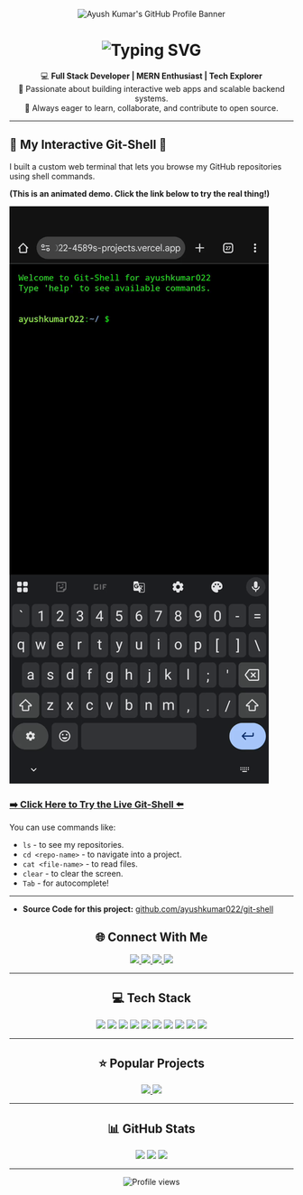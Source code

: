 <p align="center">
  <img src="https://socialify.git.ci/Ayushkumar022/Ayushkumar022/image?description=1&font=Inter&forks=1&issues=1&language=1&name=1&owner=1&pattern=Plus&pulls=1&stargazers=1&theme=Dark" alt="Ayush Kumar's GitHub Profile Banner" />
</p>

<h1 align="center">
  <img src="https://readme-typing-svg.herokuapp.com?font=Fira+Code&weight=600&size=28&pause=1000&color=00E6FE&center=true&vCenter=true&lines=Hi,+I'm+Ayush+Kumar;Full+Stack+Developer;Tech+Enthusiast" alt="Typing SVG" />
</h1>

<p align="center">
💻 <b>Full Stack Developer | MERN Enthusiast | Tech Explorer</b><br>
🚀 Passionate about building interactive web apps and scalable backend systems.<br>
🎯 Always eager to learn, collaborate, and contribute to open source.
</p>

---

## 🚀 My Interactive Git-Shell 🚀

I built a custom web terminal that lets you browse my GitHub repositories using shell commands.

**(This is an animated demo. Click the link below to try the real thing!)**

[![Git-Shell Demo](demo.gif)](https://git-shell-8senxlvly-ayushshaw022-4589s-projects.vercel.app/)

### [➡️ Click Here to Try the Live Git-Shell ⬅️](https://git-shell-8senxlvly-ayushshaw022-4589s-projects.vercel.app/)

You can use commands like:
* `ls` - to see my repositories.
* `cd <repo-name>` - to navigate into a project.
* `cat <file-name>` - to read files.
* `clear` - to clear the screen.
* `Tab` - for autocomplete!

---
* **Source Code for this project:** [github.com/ayushkumar022/git-shell](https://github.com/ayushkumar022/git-shell)

<h2 align="center">🌐 Connect With Me</h2>
<p align="center">
  <a href="https://linkedin.com/in/ayush-kumar-01173a205" target="_blank">
    <img src="https://img.shields.io/badge/LinkedIn-%230A66C2.svg?style=for-the-badge&logo=linkedin&logoColor=white" />
  </a>
  <a href="https://twitter.com/Ayushku33194603" target="_blank">
    <img src="https://img.shields.io/badge/Twitter-%231DA1F2.svg?style=for-the-badge&logo=twitter&logoColor=white" />
  </a>
  <a href="https://stackoverflow.com/users/your-id" target="_blank">
    <img src="https://img.shields.io/badge/Stackoverflow-%23F58025.svg?style=for-the-badge&logo=stackoverflow&logoColor=white" />
  </a>
  <a href="https://instagram.com/ayushkumar.92" target="_blank">
    <img src="https://img.shields.io/badge/Instagram-%23E4405F.svg?style=for-the-badge&logo=instagram&logoColor=white" />
  </a>
</p>

---

<h2 align="center">💻 Tech Stack</h2>
<p align="center">
  <img src="https://img.shields.io/badge/Node.js-43853D?style=for-the-badge&logo=node.js&logoColor=white" />
  <img src="https://img.shields.io/badge/Express.js-404D59?style=for-the-badge&logo=express" />
  <img src="https://img.shields.io/badge/React-20232A?style=for-the-badge&logo=react&logoColor=61DAFB" />
  <img src="https://img.shields.io/badge/MongoDB-4EA94B?style=for-the-badge&logo=mongodb&logoColor=white" />
  <img src="https://img.shields.io/badge/JavaScript-F7DF1E?style=for-the-badge&logo=javascript&logoColor=black" />
  <img src="https://img.shields.io/badge/Java-ED8B00?style=for-the-badge&logo=java&logoColor=white" />
  <img src="https://img.shields.io/badge/C++-00599C?style=for-the-badge&logo=c%2B%2B&logoColor=white" />
  <img src="https://img.shields.io/badge/HTML5-E34F26?style=for-the-badge&logo=html5&logoColor=white" />
  <img src="https://img.shields.io/badge/CSS3-1572B6?style=for-the-badge&logo=css3&logoColor=white" />
  <img src="https://img.shields.io/badge/Redux-593D88?style=for-the-badge&logo=redux&logoColor=white" />
</p>

---

<h2 align="center">⭐ Popular Projects</h2>
<p align="center">
  <a href="https://github.com/Ayushkumar022/my-pwa-project">
    <img src="https://github-readme-stats.vercel.app/api/pin/?username=Ayushkumar022&repo=my-pwa-project&theme=tokyonight&border_radius=12" />
  </a>
  <a href="https://github.com/Ayushkumar022/Library-Management">
    <img src="https://github-readme-stats.vercel.app/api/pin/?username=Ayushkumar022&repo=Library-Management&theme=tokyonight&border_radius=12" />
  </a>
</p>

---

<h2 align="center">📊 GitHub Stats</h2>
<p align="center">
  <img src="https://github-readme-stats.vercel.app/api?username=Ayushkumar022&show_icons=true&theme=tokyonight&border_radius=12" />
  <img src="https://github-readme-streak-stats.herokuapp.com?user=Ayushkumar022&theme=tokyonight&border_radius=12" />
  <img src="https://github-readme-stats.vercel.app/api/top-langs/?username=Ayushkumar022&layout=compact&theme=tokyonight&border_radius=12" />
</p>

---

<p align="center">
  <img src="https://komarev.com/ghpvc/?username=Ayushkumar022&label=Profile%20Views&color=blueviolet&style=for-the-badge" alt="Profile views" />
</p>
